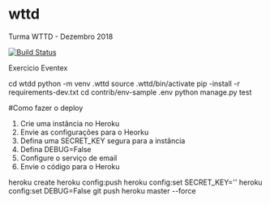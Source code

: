 # wttd

Turma WTTD - Dezembro 2018

[![Build Status](https://www.travis-ci.org/Tiagorsa/wttd.svg?branch=master)](https://www.travis-ci.org/Tiagorsa/wttd)

Exercicio Eventex


cd wtdd
python -m venv .wttd
source .wttd/bin/activate
pip -install -r requirements-dev.txt
cd contrib/env-sample .env
python manage.py test

#Como fazer o deploy
1. Crie uma instância no Heroku
2. Envie as configurações para o Heorku
3. Defina uma SECRET_KEY segura para a instância
4. Defina DEBUG=False
5. Configure o serviço de email
6. Envie o código para o Heroku

heroku create <minhainstancia>
heroku config:push
heroku config:set SECRET_KEY='<new scret key>'
heroku config:set DEBUG=False
git push heroku master --force
